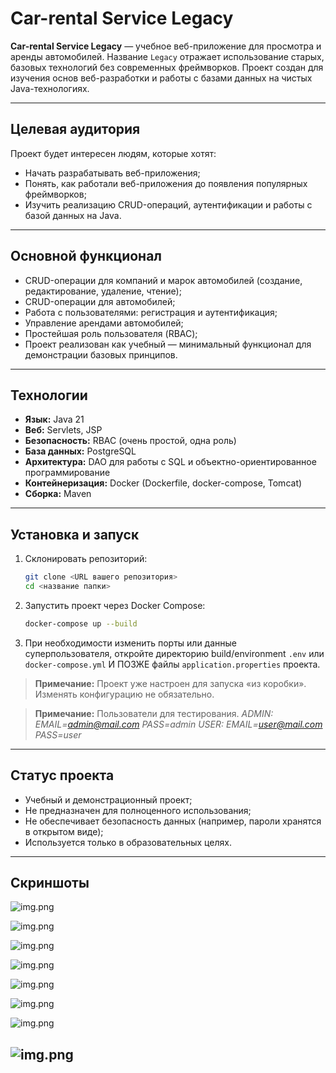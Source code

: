 # Car-rental Service Legacy

**Car-rental Service Legacy** — учебное веб-приложение для просмотра и аренды автомобилей. Название `Legacy` отражает использование старых, базовых технологий без современных фреймворков. Проект создан для изучения основ веб-разработки и работы с базами данных на чистых Java-технологиях.

---

## Целевая аудитория

Проект будет интересен людям, которые хотят:

- Начать разрабатывать веб-приложения;
- Понять, как работали веб-приложения до появления популярных фреймворков;
- Изучить реализацию CRUD-операций, аутентификации и работы с базой данных на Java.

---

## Основной функционал

- CRUD-операции для компаний и марок автомобилей (создание, редактирование, удаление, чтение);
- CRUD-операции для автомобилей;
- Работа с пользователями: регистрация и аутентификация;
- Управление арендами автомобилей;
- Простейшая роль пользователя (RBAC);
- Проект реализован как учебный — минимальный функционал для демонстрации базовых принципов.

---

## Технологии

- **Язык:** Java 21  
- **Веб:** Servlets, JSP  
- **Безопасность:** RBAC (очень простой, одна роль)  
- **База данных:** PostgreSQL  
- **Архитектура:** DAO для работы с SQL и объектно-ориентированное программирование  
- **Контейнеризация:** Docker (Dockerfile, docker-compose, Tomcat)  
- **Сборка:** Maven  

---

## Установка и запуск

1. Склонировать репозиторий:  
   ```bash
   git clone <URL вашего репозитория>
   cd <название папки>
    ```

2. Запустить проект через Docker Compose:

   ```bash
   docker-compose up --build
   ```

3. При необходимости изменить порты или данные суперпользователя, откройте директорию build/environment `.env` или `docker-compose.yml` И ПОЗЖЕ файлы `application.properties` проекта.

> **Примечание:** Проект уже настроен для запуска «из коробки». Изменять конфигурацию не обязательно.

> **Примечание:** Пользователи для тестирования. *ADMIN: EMAIL=admin@mail.com PASS=admin* *USER: EMAIL=user@mail.com PASS=user*
---

## Статус проекта

* Учебный и демонстрационный проект;
* Не предназначен для полноценного использования;
* Не обеспечивает безопасность данных (например, пароли хранятся в открытом виде);
* Используется только в образовательных целях.

---

## Скриншоты
![img.png](readme-img/img2.png)

![img.png](readme-img/img7.png)

![img.png](readme-img/img8.png)

![img.png](readme-img/img3.png)

![img.png](readme-img/img.png)

![img.png](readme-img/img5.png)

![img.png](readme-img/img6.png)

![img.png](readme-img/img4.png)
---
